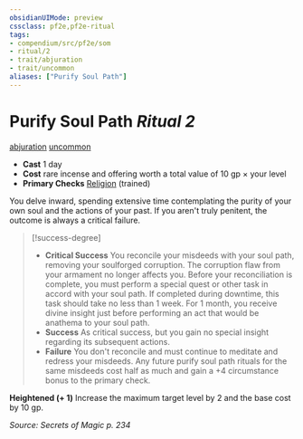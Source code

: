 ```yaml
---
obsidianUIMode: preview
cssclass: pf2e,pf2e-ritual
tags:
- compendium/src/pf2e/som
- ritual/2
- trait/abjuration
- trait/uncommon
aliases: ["Purify Soul Path"]
---
```

# Purify Soul Path *Ritual 2*  
[abjuration](../../../Rules/traits/abjuration.md)  [uncommon](../../../Rules/traits/uncommon.md)  

- **Cast** 1 day
- **Cost** rare incense and offering worth a total value of 10 gp × your level
- **Primary Checks** [Religion](../../skills.md#Religion) (trained)

You delve inward, spending extensive time contemplating the purity of your own soul and the actions of your past. If you aren't truly penitent, the outcome is always a critical failure.

> [!success-degree] 
> - **Critical Success** You reconcile your misdeeds with your soul path, removing your soulforged corruption. The corruption flaw from your armament no longer affects you. Before your reconciliation is complete, you must perform a special quest or other task in accord with your soul path. If completed during downtime, this task should take no less than 1 week. For 1 month, you receive divine insight just before performing an act that would be anathema to your soul path.
> - **Success** As critical success, but you gain no special insight regarding its subsequent actions.
> - **Failure** You don't reconcile and must continue to meditate and redress your misdeeds. Any future purify soul path rituals for the same misdeeds cost half as much and gain a +4 circumstance bonus to the primary check.

**Heightened (+ 1)** Increase the maximum target level by 2 and the base cost by 10 gp.

*Source: Secrets of Magic p. 234*